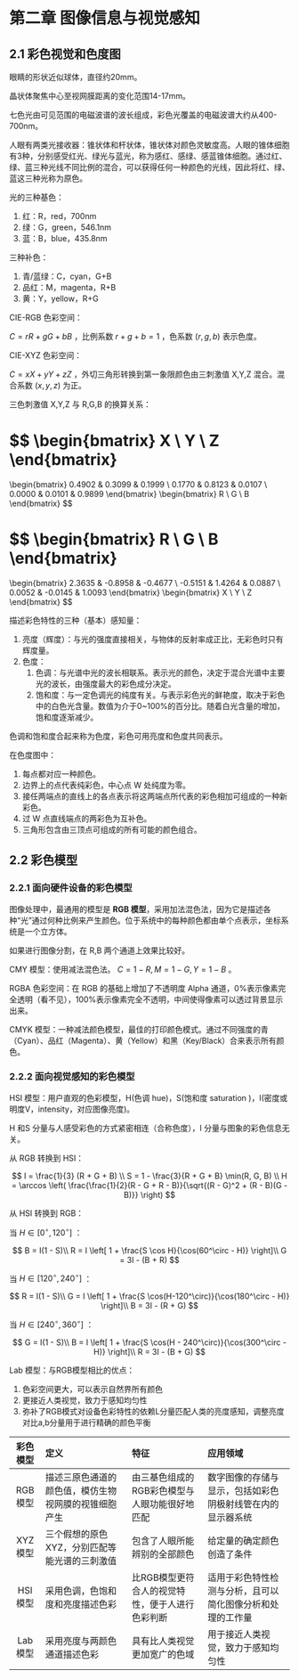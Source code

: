 # 第二章 图像信息与视觉感知

## 2.1 彩色视觉和色度图

眼睛的形状近似球体，直径约20mm。

晶状体聚焦中心至视网膜距离的变化范围14-17mm。

七色光由可见范围的电磁波谱的波长组成，彩色光覆盖的电磁波谱大约从400-700nm。

人眼有两类光接收器：锥状体和杆状体，锥状体对颜色灵敏度高。人眼的锥体细胞有3种，分别感受红光、绿光与蓝光，称为感红、感绿、感蓝锥体细胞。通过红、绿、蓝三种光线不同比例的混合，可以获得任何一种颜色的光线，因此将红、绿、蓝这三种光称为原色。

光的三种基色：

1. 红：R，red，700nm
2. 绿：G，green，546.1nm
3. 蓝：B，blue，435.8nm

三种补色：

1. 青/蓝绿：C，cyan，G+B
2. 品红：M，magenta，R+B
3. 黄：Y，yellow，R+G

CIE-RGB 色彩空间：

$C=rR+gG+bB$ ，比例系数 $r+g+b=1$ ，色系数 $(r,g,b)$ 表示色度。

CIE-XYZ 色彩空间：

$C=xX+yY+zZ$ ，外切三角形转换到第一象限颜色由三刺激值 X,Y,Z 混合。混合系数 $(x, y, z)$ 为正。

三色刺激值 X,Y,Z 与 R,G,B 的换算关系：

$$
\begin{bmatrix}
X \\
Y \\
Z
\end{bmatrix}
=
\begin{bmatrix}
0.4902 & 0.3099 & 0.1999 \\
0.1770 & 0.8123 & 0.0107 \\
0.0000 & 0.0101 & 0.9899
\end{bmatrix}
\begin{bmatrix}
R \\
G \\
B
\end{bmatrix}
$$

$$
\begin{bmatrix}
R \\
G \\
B
\end{bmatrix}
=
\begin{bmatrix}
2.3635 & -0.8958 & -0.4677 \\
-0.5151 & 1.4264 & 0.0887 \\
0.0052 & -0.0145 & 1.0093
\end{bmatrix}
\begin{bmatrix}
X \\
Y \\
Z
\end{bmatrix}
$$

描述彩色特性的三种（基本）感知量：

1. 亮度（辉度）：与光的强度直接相关，与物体的反射率成正比，无彩色时只有辉度量。
2. 色度：
    1. 色调：与光谱中光的波长相联系。表示光的颜色，决定于混合光谱中主要光的波长，由强度最大的彩色成分决定。
    2. 饱和度：与一定色调光的纯度有关。与表示彩色光的鲜艳度，取决于彩色中的白色光含量。数值为介于0~100%的百分比。随着白光含量的增加，饱和度逐渐减少。

色调和饱和度合起来称为色度，彩色可用亮度和色度共同表示。

在色度图中：

1. 每点都对应一种颜色。
2. 边界上的点代表纯彩色，中心点 W 处纯度为零。
3. 接任两端点的直线上的各点表示将这两端点所代表的彩色相加可组成的一种新彩色。
4. 过 W 点直线端点的两彩色为互补色。
5. 三角形包含由三顶点可组成的所有可能的颜色组合。

## 2.2 彩色模型

### 2.2.1 面向硬件设备的彩色模型

图像处理中，最通用的模型是 **RGB 模型**，采用加法混色法，因为它是描述各种“光”通过何种比例来产生颜色。位于系统中的每种颜色都由单个点表示，坐标系统是一个立方体。

如果进行图像分割，在 R,B 两个通道上效果比较好。

CMY 模型：使用减法混色法。 $C=1-R,M=1-G,Y=1-B$ 。

RGBA 色彩空间：在 RGB 的基础上增加了不透明度 Alpha 通道，0%表示像素完全透明（看不见），100%表示像素完全不透明，中间使得像素可以透过背景显示出来。

CMYK 模型：一种减法颜色模型，最佳的打印颜色模式。通过不同强度的青（Cyan）、品红（Magenta）、黄（Yellow）和黑（Key/Black）合来表示所有颜色。

### 2.2.2 面向视觉感知的彩色模型

HSI 模型：用户直观的色彩模型，H(色调 hue)，S(饱和度 saturation )，I(密度或明度V，intensity，对应图像亮度)。

H 和S 分量与人感受彩色的方式紧密相连（合称色度），I 分量与图象的彩色信息无关。

从 RGB 转换到 HSI：

$$
I = \frac{1}{3} (R + G + B) \\
S = 1 - \frac{3}{R + G + B} \min(R, G, B) \\
H = \arccos \left( \frac{\frac{1}{2}(R - G + R - B)}{\sqrt{(R - G)^2 + (R - B)(G - B)}} \right)
$$

从 HSI 转换到 RGB：

当 $H\in[0^\circ,120^\circ]$ ：

$$
B = I(1 - S)\\
R = I \left[ 1 + \frac{S \cos H}{\cos(60^\circ - H)} \right]\\
G = 3I - (B + R)
$$

当 $H\in[120^\circ,240^\circ]$ ：

$$
R = I(1 - S)\\
G = I \left[ 1 + \frac{S \cos(H-120^\circ)}{\cos(180^\circ - H)} \right]\\
B = 3I - (R + G)
$$

当 $H\in[240^\circ,360^\circ]$ ：

$$
G = I(1 - S)\\
B = I \left[ 1 + \frac{S \cos(H - 240^\circ)}{\cos(300^\circ - H)} \right]\\
R = 3I - (B + G)
$$

Lab 模型：与RGB模型相比的优点：

1. 色彩空间更大，可以表示自然界所有颜色
2. 更接近人类视觉，致力于感知均匀性
3. 弥补了RGB模式对设备色彩特性的依赖L分量匹配人类的亮度感知，调整亮度对比a,b分量用于进行精确的颜色平衡

| 彩色模型 | 定义                                                 | 特征                                            | 应用领域                                                   |
| :------: | :--------------------------------------------------- | :---------------------------------------------- | :--------------------------------------------------------- |
| RGB模型  | 描述三原色通道的颜色值，模仿生物视网膜的视锥细胞产生 | 由三基色组成的RGB彩色模型与人眼功能很好地匹配   | 数字图像的存储与显示，包括如彩色阴极射线管在内的显示器系统 |
| XYZ模型  | 三个假想的原色XYZ，分别匹配等能光谱的三刺激值        | 包含了人眼所能辨别的全部颜色                    | 给定量的确定颜色创造了条件                                 |
| HSI模型  | 采用色调，色饱和度和亮度描述色彩                     | 比RGB模型更符合人的视觉特性，便于人进行色彩判断 | 适用于彩色特性检测与分析，且可以简化图像分析和处理的工作量 |
| Lab模型  | 采用亮度与两颜色通道描述色彩                         | 具有比人类视觉更加宽广的色域                    | 用于接近人类视觉，致力于感知均匀性                         |
